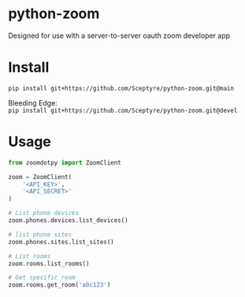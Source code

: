 # python-zoom
Designed for use with a server-to-server oauth zoom developer app

# Install
`pip install git+https://github.com/Sceptyre/python-zoom.git@main`  

Bleeding Edge:  
`pip install git+https://github.com/Sceptyre/python-zoom.git@devel`

# Usage
```py
from zoomdotpy import ZoomClient

zoom = ZoomClient(
    '<API_KEY>',
    '<API_SECRET>'
)
```

```py
# List phone devices
zoom.phones.devices.list_devices()

# list phone sites
zoom.phones.sites.list_sites()

# List rooms
zoom.rooms.list_rooms()

# Get specific room
zoom.rooms.get_room('abc123')
```
